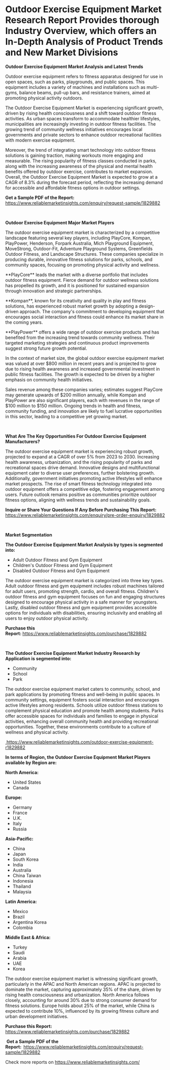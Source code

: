 <p><h1>Outdoor Exercise Equipment Market Research Report Provides thorough Industry Overview, which offers an In-Depth Analysis of Product Trends and New Market Divisions</h1></p><p><strong>Outdoor Exercise Equipment Market Analysis and Latest Trends</strong></p>
<p><p>Outdoor exercise equipment refers to fitness apparatus designed for use in open spaces, such as parks, playgrounds, and public spaces. This equipment includes a variety of machines and installations such as multi-gyms, balance beams, pull-up bars, and resistance trainers, aimed at promoting physical activity outdoors. </p><p>The Outdoor Exercise Equipment Market is experiencing significant growth, driven by rising health consciousness and a shift toward outdoor fitness activities. As urban spaces transform to accommodate healthier lifestyles, municipalities are increasingly investing in outdoor fitness facilities. The growing trend of community wellness initiatives encourages local governments and private sectors to enhance outdoor recreational facilities with modern exercise equipment.</p><p>Moreover, the trend of integrating smart technology into outdoor fitness solutions is gaining traction, making workouts more engaging and measurable. The rising popularity of fitness classes conducted in parks, along with the increasing awareness of the physical and mental health benefits offered by outdoor exercise, contributes to market expansion. Overall, the Outdoor Exercise Equipment Market is expected to grow at a CAGR of 8.3% during the forecast period, reflecting the increasing demand for accessible and affordable fitness options in outdoor settings.</p></p>
<p><strong>Get a Sample PDF of the Report:&nbsp;</strong> <a href="https://www.reliablemarketinsights.com/enquiry/request-sample/1829882?utm_campaign=2669&utm_medium=2&utm_source=Github&utm_content=ia&utm_term=05042025&utm_id=outdoor-exercise-equipment">https://www.reliablemarketinsights.com/enquiry/request-sample/1829882</a></p>
<p>&nbsp;</p>
<p><strong>Outdoor Exercise Equipment Major Market Players</strong></p>
<p><p>The outdoor exercise equipment market is characterized by a competitive landscape featuring several key players, including PlayCore, Kompan, PlayPower, Henderson, Forpark Australia, Mich Playground Equipment, MoveStrong, Outdoor-Fit, Adventure Playground Systems, Greenfields Outdoor Fitness, and Landscape Structures. These companies specialize in producing durable, innovative fitness solutions for parks, schools, and community spaces, focusing on promoting physical activity and wellness.</p><p>**PlayCore** leads the market with a diverse portfolio that includes outdoor fitness equipment. Fierce demand for outdoor wellness solutions has propelled its growth, and it is positioned for sustained expansion through innovation and strategic partnerships.</p><p>**Kompan**, known for its creativity and quality in play and fitness solutions, has experienced robust market growth by adopting a design-driven approach. The company's commitment to developing equipment that encourages social interaction and fitness could enhance its market share in the coming years.</p><p>**PlayPower** offers a wide range of outdoor exercise products and has benefited from the increasing trend towards community wellness. Their targeted marketing strategies and continuous product improvements suggest strong future growth potential.</p><p>In the context of market size, the global outdoor exercise equipment market was valued at over $800 million in recent years and is projected to grow due to rising health awareness and increased governmental investment in public fitness facilities. The growth is expected to be driven by a higher emphasis on community health initiatives.</p><p>Sales revenue among these companies varies; estimates suggest PlayCore may generate upwards of $200 million annually, while Kompan and PlayPower are also significant players, each with revenues in the range of $100 million to $150 million. Ongoing trends in health and fitness, community funding, and innovation are likely to fuel lucrative opportunities in this sector, leading to a competitive yet growing market.</p></p>
<p>&nbsp;</p>
<p><strong>What Are The Key Opportunities For Outdoor Exercise Equipment Manufacturers?</strong></p>
<p><p>The outdoor exercise equipment market is experiencing robust growth, projected to expand at a CAGR of over 5% from 2023 to 2030. Increasing health awareness, urbanization, and the rising popularity of parks and recreational spaces drive demand. Innovative designs and multifunctional equipment cater to diverse user preferences, further bolstering growth. Additionally, government initiatives promoting active lifestyles will enhance market prospects. The rise of smart fitness technology integrated into outdoor equipment offers a competitive edge, fostering engagement among users. Future outlook remains positive as communities prioritize outdoor fitness options, aligning with wellness trends and sustainability goals.</p></p>
<p><strong>Inquire or Share Your Questions If Any Before Purchasing This Report:</strong> <a href="https://www.reliablemarketinsights.com/enquiry/pre-order-enquiry/1829882?utm_campaign=2669&utm_medium=2&utm_source=Github&utm_content=ia&utm_term=05042025&utm_id=outdoor-exercise-equipment">https://www.reliablemarketinsights.com/enquiry/pre-order-enquiry/1829882</a></p>
<p>&nbsp;</p>
<p><strong>Market Segmentation</strong></p>
<p><strong>The Outdoor Exercise Equipment Market Analysis by types is segmented into:</strong></p>
<p><ul><li>Adult Outdoor Fitness and Gym Equipment</li><li>Children's Outdoor Fitness and Gym Equipment</li><li>Disabled Outdoor Fitness and Gym Equipment</li></ul></p>
<p><p>The outdoor exercise equipment market is categorized into three key types. Adult outdoor fitness and gym equipment includes robust machines tailored for adult users, promoting strength, cardio, and overall fitness. Children's outdoor fitness and gym equipment focuses on fun and engaging structures designed to encourage physical activity in a safe manner for youngsters. Lastly, disabled outdoor fitness and gym equipment provides accessible options for individuals with disabilities, ensuring inclusivity and enabling all users to enjoy outdoor physical activity.</p></p>
<p><strong>Purchase this Report:&nbsp;</strong><a href="https://www.reliablemarketinsights.com/purchase/1829882?utm_campaign=2669&utm_medium=2&utm_source=Github&utm_content=ia&utm_term=05042025&utm_id=outdoor-exercise-equipment">https://www.reliablemarketinsights.com/purchase/1829882</a></p>
<p>&nbsp;</p>
<p><strong>The Outdoor Exercise Equipment Market Industry Research by Application is segmented into:</strong></p>
<p><ul><li>Community</li><li>School</li><li>Park</li></ul></p>
<p><p>The outdoor exercise equipment market caters to community, school, and park applications by promoting fitness and well-being in public spaces. In community settings, equipment fosters social interaction and encourages active lifestyles among residents. Schools utilize outdoor fitness stations to complement physical education and promote health among students. Parks offer accessible spaces for individuals and families to engage in physical activities, enhancing overall community health and providing recreational opportunities. Together, these environments contribute to a culture of wellness and physical activity.</p></p>
<p><a href="https://www.reliablemarketinsights.com/outdoor-exercise-equipment-r1829882?utm_campaign=2669&utm_medium=2&utm_source=Github&utm_content=ia&utm_term=05042025&utm_id=outdoor-exercise-equipment">&nbsp;https://www.reliablemarketinsights.com/outdoor-exercise-equipment-r1829882</a></p>
<p><strong>In terms of Region, the Outdoor Exercise Equipment Market Players available by Region are:</strong></p>
<p>
    <p> <strong> North America: </strong>
        <ul>
            <li>United States</li>
            <li>Canada</li>
        </ul>
        </p> 
    <p> <strong> Europe: </strong>
        <ul>
            <li>Germany</li>
            <li>France</li>
            <li>U.K.</li>
            <li>Italy</li>
            <li>Russia</li>
        </ul>
        </p> 
    <p> <strong> Asia-Pacific: </strong>
        <ul>
            <li>China</li>
            <li>Japan</li>
            <li>South Korea</li>
            <li>India</li>
            <li>Australia</li>
            <li>China Taiwan</li>
            <li>Indonesia</li>
            <li>Thailand</li>
            <li>Malaysia</li>
        </ul>
        </p> 
    <p> <strong> Latin America: </strong>
        <ul>
            <li>Mexico</li>
            <li>Brazil</li>
            <li>Argentina Korea</li>
            <li>Colombia</li>
        </ul>
        </p> 
    <p> <strong> Middle East & Africa: </strong>
        <ul>
            <li>Turkey</li>
            <li>Saudi</li>
            <li>Arabia</li>
            <li>UAE</li>
            <li>Korea</li>
        </ul>
    </p>
    </p>
<p><p>The outdoor exercise equipment market is witnessing significant growth, particularly in the APAC and North American regions. APAC is projected to dominate the market, capturing approximately 35% of the share, driven by rising health consciousness and urbanization. North America follows closely, accounting for around 30% due to strong consumer demand for fitness solutions. Europe holds about 25% of the market, while China is expected to contribute 10%, influenced by its growing fitness culture and urban development initiatives.</p></p>
<p><strong>Purchase this Report: </strong><a href="https://www.reliablemarketinsights.com/purchase/1829882?utm_campaign=2669&utm_medium=2&utm_source=Github&utm_content=ia&utm_term=05042025&utm_id=outdoor-exercise-equipment">https://www.reliablemarketinsights.com/purchase/1829882</a></p>
<p>&nbsp;<strong>Get a Sample PDF of the Report:&nbsp;&nbsp;</strong><a href="https://www.reliablemarketinsights.com/enquiry/request-sample/1829882?utm_campaign=2669&utm_medium=2&utm_source=Github&utm_content=ia&utm_term=05042025&utm_id=outdoor-exercise-equipment">https://www.reliablemarketinsights.com/enquiry/request-sample/1829882</a></p>
<p><strong></strong></p>
<p>Check more reports on <a href="https://www.reliablemarketinsights.com/?utm_campaign=2669&utm_medium=2&utm_source=Github&utm_content=ia&utm_term=05042025&utm_id=outdoor-exercise-equipment">https://www.reliablemarketinsights.com/</a></p>